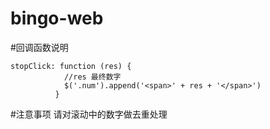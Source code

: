 # bingo-web
#回调函数说明
```
stopClick: function (res) {
            //res 最终数字
            $('.num').append('<span>' + res + '</span>')
          }
```
#注意事项
 请对滚动中的数字做去重处理

